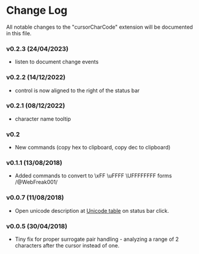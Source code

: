 # Change Log
All notable changes to the "cursorCharCode" extension will be documented in this file.

### v0.2.3 (24/04/2023)
- listen to document change events

### v0.2.2 (14/12/2022)
- control is now aligned to the right of the status bar

### v0.2.1 (08/12/2022)
- character name tooltip

### v0.2
- New commands (copy hex to clipboard, copy dec to clipboard)

### v0.1.1 (13/08/2018)
- Added commands to convert to \xFF \uFFFF \UFFFFFFFF forms    /@WebFreak001/

### v0.0.7 (11/08/2018)
- Open unicode description at [Unicode table](https://unicode-table.com) on status bar click.

### v0.0.5 (30/04/2018)
- Tiny fix for proper surrogate pair handling - analyzing a range of 2 characters after the cursor instead of one.
